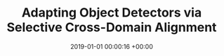 ---
layout: post
title:  "Adapting Object Detectors via Selective Cross-Domain Alignment"
date:   2019-01-01 00:00:16 +00:00
image: pubs/2019.AdaptDet/adaptdet.png
categories: research
# author: ""
authors: "Xinge Zhu, <strong>Jiangmiao Pang</strong>, Ceyuan Yang, Jianping Shi, Dahua Lin"
venue: "Computer Vision and Pattern Recognition (CVPR)"
# page: http://vis.xyz/pub/qdtrack
# arxiv: https://arxiv.org/abs/2006.06664
paper: https://openaccess.thecvf.com/content_CVPR_2019/papers/Zhu_Adapting_Object_Detectors_via_Selective_Cross-Domain_Alignment_CVPR_2019_paper.pdf
code: https://github.com/xinge008/SCDA
# poster: pubs/2021.K-Net/poster.jpeg
# video: https://www.youtube.com/watch?v=BlrHCO9TDvk
# slide: pubs/2021.FCOS3D/FCOS3D.pdf
# zhihu: https://zhuanlan.zhihu.com/p/400191167
bibtex: pubs/2019.AdaptDet/bibtex.txt
# highlight: Oral Presentation
---